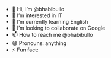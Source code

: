 - 👋 Hi, I’m @bhabibullo
- 👀 I’m interested in IT
- 🌱 I’m currently learning English
- 💞️ I’m looking to collaborate on Google
- 📫 How to reach me @bhabibullo
- 😄 Pronouns: anything
- ⚡ Fun fact: 

<!---
bhabibullo/bhabibullo is a ✨ special ✨ repository because its `README.md` (this file) appears on your GitHub profile.
You can click the Preview link to take a look at your changes.
--->

